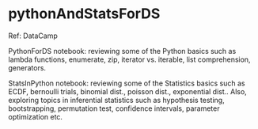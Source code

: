 # pythonAndStatsForDS

Ref: DataCamp

PythonForDS notebook: reviewing some of the Python basics such as lambda functions, 
enumerate, zip, iterator vs. iterable, list comprehension, generators. 

StatsInPython notebook: reviewing some of the Statistics basics such as ECDF, 
bernoulli trials, binomial dist., poisson dist., exponential dist.. Also, 
exploring topics in inferential statistics such as hypothesis testing, 
bootstrapping, permutation test, confidence intervals, parameter optimization etc. 
